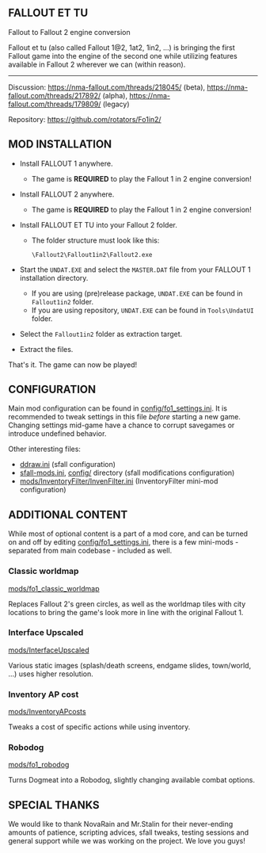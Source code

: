 FALLOUT ET TU
-------------
Fallout to Fallout 2 engine conversion


Fallout et tu (also called Fallout 1@2, 1at2, 1in2, ...) is bringing the first Fallout game into the engine of the second one while utilizing features available in Fallout 2 wherever we can (within reason).

---

Discussion: https://nma-fallout.com/threads/218045/ (beta),
            https://nma-fallout.com/threads/217892/ (alpha),
            https://nma-fallout.com/threads/179809/ (legacy)

Repository: https://github.com/rotators/Fo1in2/


MOD INSTALLATION
----------------

- Install FALLOUT 1 anywhere.
  - The game is **REQUIRED** to play the Fallout 1 in 2 engine conversion!

- Install FALLOUT 2 anywhere.
  - The game is **REQUIRED** to play the Fallout 1 in 2 engine conversion!

- Install FALLOUT ET TU into your Fallout 2 folder.
  - The folder structure must look like this:
    ```
    \Fallout2\Fallout1in2\Fallout2.exe
    ```

- Start the `UNDAT.EXE` and select the `MASTER.DAT` file from your FALLOUT 1 installation directory.
  - If you are using (pre)release package, `UNDAT.EXE` can be found in `Fallout1in2` folder.
  - If you are using repository, `UNDAT.EXE` can be found in `Tools\UndatUI` folder.

- Select the `Fallout1in2` folder as extraction target.

- Extract the files.

That's it. The game can now be played!


CONFIGURATION
-------------

Main mod configuration can be found in [config/fo1_settings.ini](config/fo1_settings.ini). It is recommended to tweak settings in this file _before_ starting a new game. Changing settings mid-game have a chance to corrupt savegames or introduce undefined behavior.

Other interesting files:
- [ddraw.ini](ddraw.ini) (sfall configuration)
- [sfall-mods.ini](sfall-mods.ini), [config/](config/) directory (sfall modifications configuration)
- [mods/InventoryFilter/InvenFilter.ini](mods/InventoryFilter/InvenFilter.ini) (InventoryFilter mini-mod configuration)


ADDITIONAL CONTENT
------------------

While most of optional content is a part of a mod core, and can be turned on and off by editing [config/fo1_settings.ini](config/fo1_settings.ini), there is a few mini-mods - separated from main codebase - included as well.

### Classic worldmap ###
[mods/fo1_classic_worldmap](mods/fo1_classic_worldmap)

Replaces Fallout 2's green circles, as well as the worldmap tiles with city locations to bring the game's look more in line with the original Fallout 1.

### Interface Upscaled ###
[mods/InterfaceUpscaled](mods/InterfaceUpscaled)

Various static images (splash/death screens, endgame slides, town/world, ...) uses higher resolution.

### Inventory AP cost ###
[mods/InventoryAPcosts](mods/InventoryAPcosts)

Tweaks a cost of specific actions while using inventory.

### Robodog ###
[mods/fo1_robodog](mods/fo1_robodog)

Turns Dogmeat into a Robodog, slightly changing available combat options.


SPECIAL THANKS
--------------

We would like to thank NovaRain and Mr.Stalin for their never-ending amounts of patience, scripting advices, sfall tweaks, testing sessions and general support while we was working on the project.
We love you guys!
